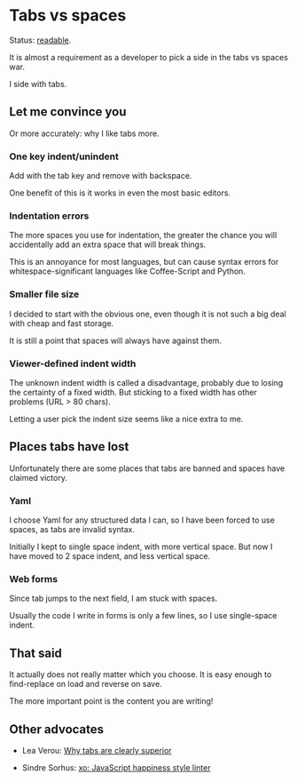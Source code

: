 # Tabs vs spaces

Status: [readable](../status/).

It is almost a requirement as a developer to pick a side in the tabs vs spaces war.

I side with tabs.


## Let me convince you

Or more accurately: why I like tabs more.


### One key indent/unindent

Add with the tab key and remove with backspace.

One benefit of this is it works in even the most basic editors.


### Indentation errors

The more spaces you use for indentation, the greater the chance you will accidentally add an extra space that will break things.

This is an annoyance for most languages, but can cause syntax errors for whitespace-significant languages like Coffee-Script and Python.


### Smaller file size

I decided to start with the obvious one, even though it is not such a
big deal with cheap and fast storage.

It is still a point that spaces will always have against them.


### Viewer-defined indent width

The unknown indent width is called a disadvantage, probably due to
losing the certainty of a fixed width.
But sticking to a fixed width has other problems (URL > 80 chars).

Letting a user pick the indent size seems like a nice extra to me.


## Places tabs have lost

Unfortunately there are some places that tabs are banned and spaces have
claimed victory.


### Yaml

I choose Yaml for any structured data I can, so I have been forced to
use spaces, as tabs are invalid syntax.

Initially I kept to single space indent, with more vertical space.
But now I have moved to 2 space indent, and less vertical space.


### Web forms

Since tab jumps to the next field, I am stuck with spaces.

Usually the code I write in forms is only a few lines, so I use
single-space indent.


## That said

It actually does not really matter which you choose.
It is easy enough to find-replace on load and reverse on save.

The more important point is the content you are writing!


## Other advocates

- Lea Verou: [Why tabs are clearly superior](http://lea.verou.me/2012/01/why-tabs-are-clearly-superior/ "2012-01-17")

- Sindre Sorhus: [xo: JavaScript happiness style linter](https://github.com/sindresorhus/xo#space)
